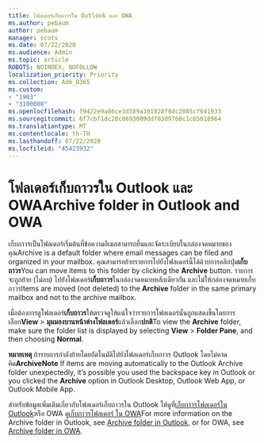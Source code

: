 ```yaml
---
title: โฟลเดอร์เก็บถาวรใน Outlook และ OWA
ms.author: pebaum
author: pebaum
manager: scotv
ms.date: 07/22/2020
ms.audience: Admin
ms.topic: article
ROBOTS: NOINDEX, NOFOLLOW
localization_priority: Priority
ms.collection: Adm_O365
ms.custom:
- "1903"
- "3100008"
ms.openlocfilehash: f9422e9a86ce1d589a301828f8dc2885cf641933
ms.sourcegitcommit: 6f7cbf1dc28c0693009ddf03d9768c1c65018964
ms.translationtype: MT
ms.contentlocale: th-TH
ms.lasthandoff: 07/22/2020
ms.locfileid: "45423932"
---
```

# <a name="archive-folder-in-outlook-and-owa"></a><span data-ttu-id="f36e3-102">โฟลเดอร์เก็บถาวรใน Outlook และ OWA</span><span class="sxs-lookup"><span data-stu-id="f36e3-102">Archive folder in Outlook and OWA</span></span>

<span data-ttu-id="f36e3-103">เก็บถาวรเป็นโฟลเดอร์เริ่มต้นที่ข้อความอีเมลสามารถยื่นและจัดระเบียบในกล่องจดหมายของคุณ</span><span class="sxs-lookup"><span data-stu-id="f36e3-103">Archive is a default folder where email messages can be filed and organized in your mailbox.</span></span> <span data-ttu-id="f36e3-104">คุณสามารถย้ายรายการไปยังโฟลเดอร์นี้ได้ด้วยการคลิกปุ่ม**เก็บถาวร**</span><span class="sxs-lookup"><span data-stu-id="f36e3-104">You can move items to this folder by clicking the  **Archive**  button.</span></span> <span data-ttu-id="f36e3-105">รายการจะถูกย้าย (ไม่ลบ) ไปยังโฟลเดอร์**เก็บถาวร**ในกล่องจดหมายหลักเดียวกัน และไม่ให้กล่องจดหมายเก็บถาวร</span><span class="sxs-lookup"><span data-stu-id="f36e3-105">Items are moved (not deleted) to the **Archive** folder in the same primary mailbox and not to the archive mailbox.</span></span>

<span data-ttu-id="f36e3-106">เมื่อต้องการดูโฟลเดอร์**เก็บถาวร**ให้ตรวจดูให้แน่ใจว่ารายการโฟลเดอร์นั้นถูกแสดงขึ้นโดยการเลือก**View**  >  **มุมมองบานหน้าต่างโฟลเดอร์**แล้วเลือก**ปกติ**</span><span class="sxs-lookup"><span data-stu-id="f36e3-106">To view the **Archive** folder, make sure the folder list is displayed by selecting  **View** > **Folder Pane**,  and then choosing  **Normal**.</span></span>

<span data-ttu-id="f36e3-107">**หมายเหตุ** ถ้ารายการกําลังย้ายโดยอัตโนมัติไปยังโฟลเดอร์เก็บถาวร Outlook โดยไม่คาดคิด**Archive**</span><span class="sxs-lookup"><span data-stu-id="f36e3-107">**Note** If items are moving automatically to the Outlook Archive folder unexpectedly, it’s possible you used the backspace key in Outlook or you clicked the **Archive** option in Outlook Desktop, Outlook Web App, or Outlook Mobile App.</span></span>

<span data-ttu-id="f36e3-108">สําหรับข้อมูลเพิ่มเติมเกี่ยวกับโฟลเดอร์เก็บถาวรใน Outlook ให้ดูที่[เก็บถาวรโฟลเดอร์ใน Outlook](https://support.office.com/article/archive-in-outlook-for-windows-25f75777-3cdc-4c77-9783-5929c7b47028)หรือ OWA ดู[เก็บถาวรโฟลเดอร์ ใน OWA](https://support.office.com/article/organize-your-inbox-with-archive-sweep-and-other-tools-in-outlook-on-the-web-49b26f63-6399-4b4a-a580-14b9b1efe96d?ui=en-US&rs=en-US&ad=US)</span><span class="sxs-lookup"><span data-stu-id="f36e3-108">For more information on the Archive folder in Outlook, see [Archive folder in Outlook](https://support.office.com/article/archive-in-outlook-for-windows-25f75777-3cdc-4c77-9783-5929c7b47028), or for OWA, see [Archive folder in OWA](https://support.office.com/article/organize-your-inbox-with-archive-sweep-and-other-tools-in-outlook-on-the-web-49b26f63-6399-4b4a-a580-14b9b1efe96d?ui=en-US&rs=en-US&ad=US).</span></span>
